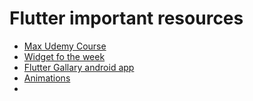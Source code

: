 # Flutter important resources

* [Max Udemy Course](https://www.udemy.com/course/learn-flutter-dart-to-build-ios-android-apps)
* [Widget fo the week](https://www.youtube.com/watch?v=b_sQ9bMltGU&list=PLjxrf2q8roU23XGwz3Km7sQZFTdB996iG&index=1)
* [Flutter Gallary android app](https://play.google.com/store/apps/details?id=io.flutter.demo.gallery&hl=en_IN&gl=US)
* [Animations](https://www.youtube.com/watch?v=IVTjpW3W33s&list=PLjxrf2q8roU2HdJQDjJzOeO6J3FoFLWr2&index=19)
* 
